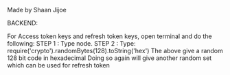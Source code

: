 Made by Shaan Jijoe

BACKEND:

For Access token keys and refresh token keys, open terminal and do the following:
STEP 1 : Type node.
STEP 2 : Type: require('crypto').randomBytes(128).toString('hex')
The above give a random 128 bit code in hexadecimal
Doing so again will give another random set which can be used for refresh token